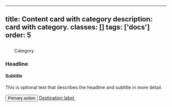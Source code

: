 <!--
 *              © 2025 Visa
 *
 * Licensed under the Apache License, Version 2.0 (the "License");
 * you may not use this file except in compliance with the License.
 * You may obtain a copy of the License at
 *
 *         http://www.apache.org/licenses/LICENSE-2.0
 *
 * Unless required by applicable law or agreed to in writing, software
 * distributed under the License is distributed on an "AS IS" BASIS,
 * WITHOUT WARRANTIES OR CONDITIONS OF ANY KIND, either express or implied.
 * See the License for the specific language governing permissions and
 * limitations under the License.
 *
 -->
---
title: Content card with category
description: card with category. 
classes: []
tags: ['docs']
order: 5
---

<div class="v-content-card">
  <div class="v-content-card-body v-flex v-flex-col v-gap-4">
    <div class="v-flex v-align-items-center v-gap-6 v-pb-8">
      <svg class="v-icon v-icon-low" height="24" viewbox="0 0 24 24" width="24">
        <use href="#visa-account-low">
        </use>
      </svg>
      <span class="v-typography-overline" style="color: var(--palette-default-active)">
        Category
      </span>
    </div>
    <h3 class="v-content-card-title v-typography-headline-4">
      Headline
    </h3>
    <h4 class="v-content-card-subtitle v-typography-subtitle-3">
      Subtitle
    </h4>
    <p class="v-pt-4">
      This is optional text that describes the headline and subtitle in more detail.
    </p>
    <div class="v-flex v-flex-wrap v-gap-12 v-pt-12 v-align-items-center">
      <button class="v-button" type="button">
        Primary action
      </button>
      <a class="v-link v-link-no-underline v-align-items-center" href="./content-card" style="--v-link-icon-transformation: none;">
        Destination label
        <svg class="v-icon v-icon-tiny" height="16" viewbox="0 0 16 16" width="16">
          <use href="#visa-chevron-link-tiny">
          </use>
        </svg>
      </a>
    </div>
  </div>
</div>
